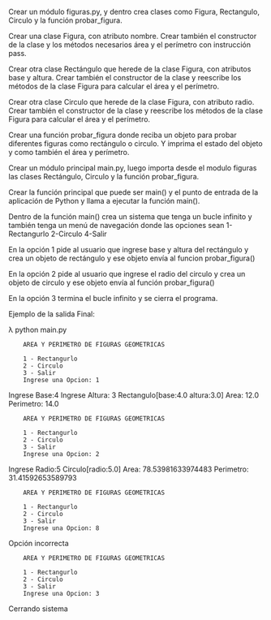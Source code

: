 Crear un módulo figuras.py, y dentro crea clases como Figura, Rectangulo, Circulo y la función probar_figura.

Crear una clase Figura, con atributo nombre. Crear también el constructor de la clase y los métodos necesarios área y el perímetro con instrucción pass.

Crear otra clase Rectángulo que herede de la clase Figura, con atributos base y altura. Crear también el constructor de la clase y reescribe los métodos de la clase Figura para calcular el área y el perímetro.

Crear otra clase Circulo que herede de la clase Figura, con atributo radio. Crear también el constructor de la clase y reescribe los métodos de la clase Figura para calcular el área y el perímetro.

Crear una función probar_figura donde reciba un objeto para probar diferentes figuras como rectángulo o circulo. Y imprima el estado del objeto y como también el área y perímetro.

Crear un módulo principal main.py, luego importa desde el modulo figuras las clases Rectángulo, Circulo y la función probar_figura.

Crear la función principal que puede ser main() y el punto de entrada de la aplicación de Python y llama a ejecutar la función main().

Dentro de la función main() crea un sistema que tenga un bucle infinito y también tenga un menú de navegación donde las opciones sean 1-Rectangurlo 2-Circulo 4-Salir

En la opción 1 pide al usuario que ingrese base y altura del rectángulo y crea un objeto de rectángulo y ese objeto envía al funcion probar_figura()

En la opción 2 pide al usuario que ingrese el radio del circulo y crea un objeto de circulo y ese objeto envía al función probar_figura()

En la opción 3 termina el bucle infinito y se cierra el programa.

Ejemplo de la salida Final:

   

λ python main.py
 
        AREA Y PERIMETRO DE FIGURAS GEOMETRICAS
 
        1 - Rectangurlo
        2 - Circulo
        3 - Salir
        Ingrese una Opcion: 1
Ingrese Base:4
Ingrese Altura: 3
Rectangulo[base:4.0 altura:3.0]
Area:  12.0
Perimetro:  14.0
 
        AREA Y PERIMETRO DE FIGURAS GEOMETRICAS
 
        1 - Rectangurlo
        2 - Circulo
        3 - Salir
        Ingrese una Opcion: 2
Ingrese Radio:5
Circulo[radio:5.0]
Area:  78.53981633974483
Perimetro:  31.41592653589793
 
        AREA Y PERIMETRO DE FIGURAS GEOMETRICAS
 
        1 - Rectangurlo
        2 - Circulo
        3 - Salir
        Ingrese una Opcion: 8
Opción incorrecta
 
        AREA Y PERIMETRO DE FIGURAS GEOMETRICAS
 
        1 - Rectangurlo
        2 - Circulo
        3 - Salir
        Ingrese una Opcion: 3
Cerrando sistema